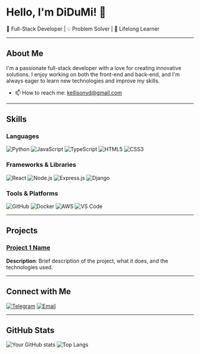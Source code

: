 # Hello, I'm DiDuMi! 👋

🚀 Full-Stack Developer | 💡 Problem Solver | 🌱 Lifelong Learner

---

## About Me

I'm a passionate full-stack developer with a love for creating innovative solutions. I enjoy working on both the front-end and back-end, and I'm always eager to learn new technologies and improve my skills.

- 📫 How to reach me: kellisonyd@gmail.com

---

## Skills

### Languages
![Python](https://img.shields.io/badge/Python-3776AB?style=for-the-badge&logo=python&logoColor=white)
![JavaScript](https://img.shields.io/badge/JavaScript-F7DF1E?style=for-the-badge&logo=javascript&logoColor=black)
![TypeScript](https://img.shields.io/badge/TypeScript-007ACC?style=for-the-badge&logo=typescript&logoColor=white)
![HTML5](https://img.shields.io/badge/HTML5-E34F26?style=for-the-badge&logo=html5&logoColor=white)
![CSS3](https://img.shields.io/badge/CSS3-1572B6?style=for-the-badge&logo=css3&logoColor=white)

### Frameworks & Libraries
![React](https://img.shields.io/badge/React-61DAFB?style=for-the-badge&logo=react&logoColor=black)
![Node.js](https://img.shields.io/badge/Node.js-339933?style=for-the-badge&logo=nodedotjs&logoColor=white)
![Express.js](https://img.shields.io/badge/Express.js-000000?style=for-the-badge&logo=express&logoColor=white)
![Django](https://img.shields.io/badge/Django-092E20?style=for-the-badge&logo=django&logoColor=white)

### Tools & Platforms
![GitHub](https://img.shields.io/badge/GitHub-181717?style=for-the-badge&logo=github&logoColor=white)
![Docker](https://img.shields.io/badge/Docker-2496ED?style=for-the-badge&logo=docker&logoColor=white)
![AWS](https://img.shields.io/badge/AWS-232F3E?style=for-the-badge&logo=amazonaws&logoColor=white)
![VS Code](https://img.shields.io/badge/VS%20Code-0078d7?style=for-the-badge&logo=visual-studio-code&logoColor=white)

---

## Projects

### [Project 1 Name](https://github.com/DiDuMi/project1)
**Description**: Brief description of the project, what it does, and the technologies used.

---

## Connect with Me

[![Telegram](https://img.shields.io/badge/Telegram-2CA5E0?style=for-the-badge&logo=telegram&logoColor=white)](https://t.me/DiDumi)
[![Email](https://img.shields.io/badge/Email-EA4335?style=for-the-badge&logo=gmail&logoColor=white)](mailto:kellisonyd@gmail.com)

---

## GitHub Stats

![Your GitHub stats](https://github-readme-stats.vercel.app/api?username=DiDuMi&show_icons=true&theme=radical)
![Top Langs](https://github-readme-stats.vercel.app/api/top-langs/?username=DiDuMi&layout=compact&theme=radical)
